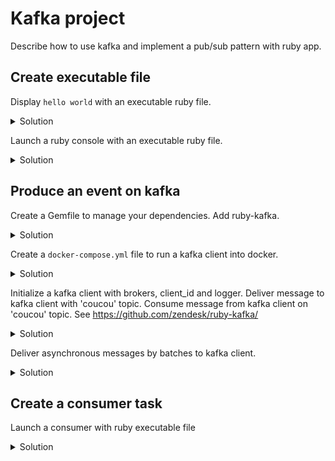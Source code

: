 # Kafka project

Describe how to use kafka and implement a pub/sub pattern with ruby app.

## Create executable file

Display `hello world` with an executable ruby file.

<details>
  <summary>Solution</summary>

```sh
mkdir bin
touch bin/console.rb
chmod +x bin/console.rb
```

In `bin/console.rb`.
```ruby
#!/usr/bin/env ruby

puts 'Hello World'

```
</details>

Launch a ruby console with an executable ruby file.

<details>
  <summary>Solution</summary>

```sh
mkdir bin
touch bin/console.rb
```

In `bin/console.rb`.
```ruby
#!/usr/bin/env ruby

require 'irb'

IRB.start

```
</details>

## Produce an event on kafka

Create a Gemfile to manage your dependencies.
Add ruby-kafka.

<details>
  <summary>Solution</summary>

```sh
touch Gemfile
```

```ruby
source 'https://rubygems.org'

gem 'ruby-kafka'

```
</details>

Create a `docker-compose.yml` file to run a kafka client into docker.

<details>
  <summary>Solution</summary>

```sh
touch docker-compose.yml
```

```yml
version: '3'
services:
  # To manage distributed system
  zookeeper:
    image: zookeeper:3.4.9
    restart: unless-stopped
    hostname: zookeeper
    ports:
      - "2181:2181"
    environment:
        ZOO_MY_ID: 1
        ZOO_PORT: 2181
        ZOO_SERVERS: server.1=zookeeper:2888:3888
    volumes:
      - data:/data
      - data:/datalog

  kafka1:
    image: confluentinc/cp-kafka:5.0.0
    hostname: kafka1
    ports:
      - "9092:9092"
    environment:
      KAFKA_ADVERTISED_LISTENERS: LISTENER_DOCKER_INTERNAL://kafka1:19092,LISTENER_DOCKER_EXTERNAL://${DOCKER_HOST_IP:-127.0.0.1}:9092
      KAFKA_LISTENER_SECURITY_PROTOCOL_MAP: LISTENER_DOCKER_INTERNAL:PLAINTEXT,LISTENER_DOCKER_EXTERNAL:PLAINTEXT
      KAFKA_INTER_BROKER_LISTENER_NAME: LISTENER_DOCKER_INTERNAL
      KAFKA_ZOOKEEPER_CONNECT: "zookeeper:2181"
      KAFKA_BROKER_ID: 1
      KAFKA_LOG4J_LOGGERS: "kafka.controller=INFO,kafka.producer.async.DefaultEventHandler=INFO,state.change.logger=INFO"
      KAFKA_OFFSETS_TOPIC_REPLICATION_FACTOR: 1
    volumes:
      - data:/var/lib/kafka/data
    depends_on:
      - zookeeper

  # Dependency for kafka rest
  # To manage avro schema
  kafka-schema-registry:
    image: confluentinc/cp-schema-registry:5.0.0
    hostname: kafka-schema-registry
    ports:
      - "8081:8081"
    environment:
      SCHEMA_REGISTRY_KAFKASTORE_BOOTSTRAP_SERVERS: PLAINTEXT://kafka1:19092
      SCHEMA_REGISTRY_HOST_NAME: kafka-schema-registry
      SCHEMA_REGISTRY_LISTENERS: http://0.0.0.0:8081
    depends_on:
      - zookeeper
      - kafka1

  # To manage topics and partitions
  kafka-rest-proxy:
    image: confluentinc/cp-kafka-rest:5.0.0
    hostname: kafka-rest-proxy
    ports:
      - "8082:8082"
    environment:
      KAFKA_REST_ZOOKEEPER_CONNECT: zookeeper:2181
      KAFKA_REST_LISTENERS: http://0.0.0.0:8082/
      KAFKA_REST_SCHEMA_REGISTRY_URL: http://kafka-schema-registry:8081/
      KAFKA_REST_HOST_NAME: kafka-rest-proxy
      KAFKA_REST_BOOTSTRAP_SERVERS: PLAINTEXT://kafka1:19092
    depends_on:
      - zookeeper
      - kafka1
      - kafka-schema-registry

volumes:
  data:
    driver: local
```

</details>

Initialize a kafka client with brokers, client_id and logger.
Deliver message to kafka client with 'coucou' topic.
Consume message from kafka client on 'coucou' topic.
See https://github.com/zendesk/ruby-kafka/

<details>
  <summary>Solution</summary>

```ruby
require 'kafka'

kafka = Kafka.new(['localhost:9092'], client_id: 'KafkaProject', logger: Logger.new(STDOUT))
kafka.deliver_message('Hello word!', topic: 'coucou')
kafka.each_message(topic: 'coucou') { |m| puts m.value }
```

In `bin/console.rb`.
```ruby
#!/usr/bin/env ruby

require 'irb'
require 'kafka'

KAFKA = Kafka.new(['localhost:9092'], client_id: 'KafkaProject', logger: Logger.new(STDOUT))

IRB.start
```

</details>

Deliver asynchronous messages by batches to kafka client.

<details>
  <summary>Solution</summary>

```ruby
require 'kafka'

kafka = Kafka.new(['localhost:9092'], client_id: 'KafkaProject', logger: Logger.new(STDOUT))
producer = kafka.async_producer

at_exit { producer.shutdown }

producer.produce('Hello world!', topic: 'coucou')
```

In `bin/console.rb`.
```ruby
#!/usr/bin/env ruby

require 'irb'
require 'kafka'

KAFKA = Kafka.new(['localhost:9092'], client_id: 'KafkaProject', logger: Logger.new(STDOUT))
KAFKA_PRODUCER = KAFKA_CLIENT.async_producer(delivery_threshold: 500, delivery_interval: 1, max_queue_size: 1000)

at_exit { KAFKA_PRODUCER.shutdown }

IRB.start
```

</details>

## Create a consumer task

Launch a consumer with ruby executable file

<details>
  <summary>Solution</summary>

```sh
touch bin/consumer.rb
chmod +x bin/consumer.rb
``` 

In bin/consumer.rb
```ruby
#!/usr/bin/env ruby

require 'kafka'

kafka = Kafka.new(['localhost:9092'])

consumer = kafka.consumer(group_id: 'KafkaProject-group')

consumer.subscribe('coucou')
consumer.subscribe('cool')

trap('TERM') { consumer.stop }

logger = Logger.new(STDOUT)

consumer.each_message do |message|
  logger.info(message.topic)
  logger.info(message.offset)
  logger.info(message.value)
end
```

</details>
